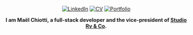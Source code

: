 <div align="center">

[![LinkedIn](https://img.shields.io/badge/LinkedIn-e6edf3?style=for-the-badge)](https://www.linkedin.com/in/maelchiotti)
[![CV](https://img.shields.io/badge/CV-e6edf3?style=for-the-badge)](https://maelchiotti.dev/cv.pdf)
[![Portfolio](https://img.shields.io/badge/Portfolio-e6edf3?&style=for-the-badge)](https://maelchiotti.dev/)

**I am Maël Chiotti, a full-stack developer and the vice-president of [Studio Rv & Co](https://rvandco.fr/).**

</div>
